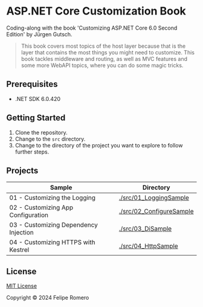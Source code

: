 # ASP.NET Core Customization Book

Coding-along with the book 'Customizing ASP.NET Core 6.0 Second Edition' by Jürgen Gutsch.

>This book covers most topics of the host layer because that is the layer that contains the most things
you might need to customize. This book tackles middleware and routing, as well as MVC
features and some more WebAPI topics, where you can do some magic tricks.

## Prerequisites

- .NET SDK 6.0.420

## Getting Started

1. Clone the repository.
1. Change to the `src` directory.
1. Change to the directory of the project you want to explore to follow further steps.

## Projects

| Sample                                | Directory                                              |
|---------------------------------------|--------------------------------------------------------|
| 01 - Customizing the Logging          | [./src/01_LoggingSample](./src/01_LoggingSample)       |
| 02 - Customizing App Configuration    | [./src/02_ConfigureSample](./src/02_ConfigureSample)   |
| 03 - Customizing Dependency Injection | [./src/03_DiSample](./src/03_DiSample)                 |
| 04 - Customizing HTTPS with Kestrel   | [./src/04_HttpSample](./src/04_HttpSample)             |

## License

[MIT License](./LICENSE)

Copyright &copy; 2024 Felipe Romero
